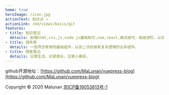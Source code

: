 ```yaml
---
home: true
heroImage: /icon.jpg
actionText: 知识点 →
actionLink: /md/views/basis/git
features:
- title: 知识笔记
  details: 前端html,css,js,node.js基础知识,vue,react,面试技巧，高级进阶，以及记录bug处理，后面会考虑写java的一些笔记。
- title: 组件库
  details: 一些项日常用的基础组件，以及二次封装有复杂逻辑的业务组件。
- title: 随笔笔记 
  details: 记录生活，记录成长，记录小美好。
---
```


github开源地址：[https://github.com/MaLunan/vuepress-blog](https://github.com/MaLunan/vuepress-blog)


Copyright © 2020 Malunan  [京ICP备19053813号-1](https://beian.miit.gov.cn)
